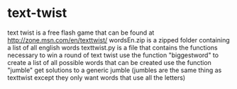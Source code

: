 # text-twist

text twist is a free flash game that can be found at http://zone.msn.com/en/texttwist/
wordsEn.zip is a zipped folder containing a list of all english words
texttwist.py is a file that contains the functions necessary to win a round of text twist
use the function "biggestword" to create a list of all possible words that can be created
use the function "jumble" get solutions to a generic jumble (jumbles are the same thing as texttwist except they only want words that use all the letters)

